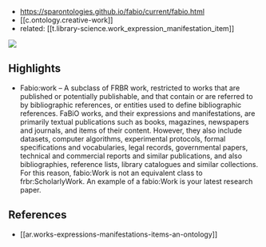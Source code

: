 
- https://sparontologies.github.io/fabio/current/fabio.html
- [[c.ontology.creative-work]]
- related: [[t.library-science.work_expression_manifestation_item]]

![](/assets/images/2024-08-21-12-23-06.png)

## Highlights

- Fabio:work – A subclass of FRBR work, restricted to works that are published or potentially publishable, and that contain or are referred to by bibliographic references, or entities used to define bibliographic references. FaBiO works, and their expressions and manifestations, are primarily textual publications such as books, magazines, newspapers and journals, and items of their content. However, they also include datasets, computer algorithms, experimental protocols, formal specifications and vocabularies, legal records, governmental papers, technical and commercial reports and similar publications, and also bibliographies, reference lists, library catalogues and similar collections. For this reason, fabio:Work is not an equivalent class to frbr:ScholarlyWork. An example of a fabio:Work is your latest research paper.

## References

- [[ar.works-expressions-manifestations-items-an-ontology]]